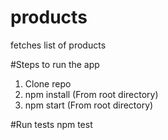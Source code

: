 # products
fetches list of products

#Steps to run the app
1. Clone repo
2. npm install (From root directory)
3. npm start (From root directory)

#Run tests
npm test

